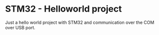 # STM32 - Helloworld project

Just a hello world project with STM32 and communication over the COM over USB port.
